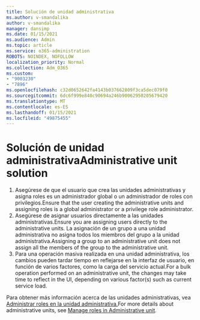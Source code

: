 ```yaml
---
title: Solución de unidad administrativa
ms.author: v-smandalika
author: v-smandalika
manager: dansimp
ms.date: 01/15/2021
ms.audience: Admin
ms.topic: article
ms.service: o365-administration
ROBOTS: NOINDEX, NOFOLLOW
localization_priority: Normal
ms.collection: Adm_O365
ms.custom:
- "9003230"
- "7896"
ms.openlocfilehash: c32d0652642fa4143b037662809f3ca5dec079f0
ms.sourcegitcommit: 6dc6f999e840c90694a246b90062950205679420
ms.translationtype: MT
ms.contentlocale: es-ES
ms.lasthandoff: 01/15/2021
ms.locfileid: "49875455"
---
```

# <a name="administrative-unit-solution"></a><span data-ttu-id="67002-102">Solución de unidad administrativa</span><span class="sxs-lookup"><span data-stu-id="67002-102">Administrative unit solution</span></span>

1. <span data-ttu-id="67002-103">Asegúrese de que el usuario que crea las unidades administrativas y asigna roles es un administrador global o un administrador de roles con privilegios.</span><span class="sxs-lookup"><span data-stu-id="67002-103">Ensure that the user creating the administrative units and assigning roles is a global administrator or a privilege role administrator.</span></span>
2. <span data-ttu-id="67002-104">Asegúrese de asignar usuarios directamente a las unidades administrativas.</span><span class="sxs-lookup"><span data-stu-id="67002-104">Ensure you are assigning users directly to the administrative units.</span></span> <span data-ttu-id="67002-105">La asignación de un grupo a una unidad administrativa no asigna todos los miembros del grupo a la unidad administrativa.</span><span class="sxs-lookup"><span data-stu-id="67002-105">Assigning a group to an administrative unit does not assign all the members of the group to the administrative unit.</span></span>
3. <span data-ttu-id="67002-106">Para una operación masiva realizada en una unidad administrativa, los cambios pueden tardar tiempo en reflejarse en la interfaz de usuario, en función de varios factores, como la carga del servicio actual.</span><span class="sxs-lookup"><span data-stu-id="67002-106">For a bulk operation performed on an administrative unit, the changes may take time to reflect in the UI, depending on various factor(s) such as current service load.</span></span>

<span data-ttu-id="67002-107">Para obtener más información acerca de las unidades administrativas, vea [Administrar roles en la unidad administrativa.](https://docs.microsoft.com/azure/active-directory/roles/administrative-units)</span><span class="sxs-lookup"><span data-stu-id="67002-107">For more details about administrative units, see [Manage roles in Administrative unit](https://docs.microsoft.com/azure/active-directory/roles/administrative-units).</span></span>
